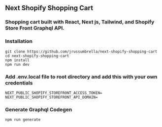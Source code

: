 ## Next Shopify Shopping Cart

### Shopping cart built with React, Next js, Tailwind, and Shopify Store Front Graphql API.

### Installation

```
git clone https://github.com/jrussumbrella/next-shopify-shopping-cart
cd next-shopify-shopping-cart
npm install
npm run dev
```

### Add .env.local file to root directory and add this with your own credentials

```
NEXT_PUBLIC_SHOPIFY_STOREFRONT_ACCESS_TOKEN=
NEXT_PUBLIC_SHOPIFY_STOREFRONT_API_DOMAIN=
```

### Generate Graphql Codegen

```
npm run generate
```

